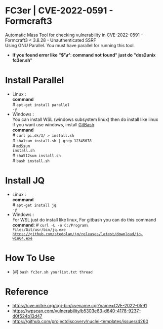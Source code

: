 # FC3er | CVE-2022-0591 - Formcraft3
Automatic Mass Tool for checking vulnerability in CVE-2022-0591 - Formcraft3 < 3.8.28 - Unauthenticated SSRF<br>Using GNU Parallel. You must have parallel for running this tool.<br>
- <b>If you found error like "$'\r': command not found" just do "dos2unix fc3er.sh"</b>
# Install Parallel
- Linux : <br>
<b>command</b> <br># <code>apt-get install parallel -y</code><br>
- Windows : <br>
You can install WSL (windows subsystem linux) then do install like linux<br>if you want use windows, install <a href="https://git-scm.com/download/win">GitBash</a><br>
<b>command</b> <br># <code>curl pi.dk/3/ > install.sh </code><br># <code>sha1sum install.sh | grep 12345678 </code><br># <code>md5sum install.sh </code><br># <code>sha512sum install.sh </code><br># <code>bash install.sh</code><br>
# Install JQ 
- Linux : <br>
<b>command</b> <br># <code>apt-get install jq -y</code><br>
- Windows : <br>
For WSL just do install like linux, For gitbash you can do this command<br>
<b>command</b>: # <code>curl -L -o C:/Program\ Files/Git/usr/bin/jq.exe https://github.com/stedolan/jq/releases/latest/download/jq-win64.exe</code>
# How To Use
- [#] <code>bash fc3er.sh yourlist.txt thread</code>
# Reference
- https://cve.mitre.org/cgi-bin/cvename.cgi?name=CVE-2022-0591
- https://wpscan.com/vulnerability/b5303e63-d640-4178-9237-d0f524b13d47
- https://github.com/projectdiscovery/nuclei-templates/issues/4260
